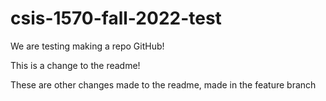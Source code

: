 # csis-1570-fall-2022-test

We are testing making a repo GitHub!

This is a change to the readme!

These are other changes made to the readme, made in the feature branch